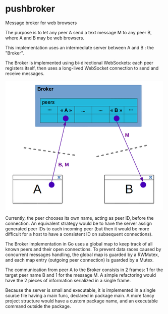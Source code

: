 # pushbroker
Message broker for web browsers

The purpose is to let any peer A send a text message M to any peer B, where A and B may be web browsers.

This implementation uses an intermediate server between A and B : the "Broker".

The Broker is implemented using bi-directional WebSockets: each peer registers itself, then uses a long-lived WebSocket connection to send and receive messages.

![Broker](/broker-illustration.png)

Currently, the peer chooses its own name, acting as peer ID, before the connection. An equivalent strategy would be to have the server assign generated peer IDs to each incoming peer (but then it would be more difficult for a host to have a consistent ID on subsequent connections).

The Broker implementation in Go uses a global map to keep track of all known peers and their open connections. To prevent data races caused by concurrent messages handling, the global map is guarded by a RWMutex, and each map entry (outgoing peer connection) is guarded by a Mutex.

The communication from peer A to the Broker consists in 2 frames: 1 for the target peer name B and 1 for the message M. A simple refactoring would have the 2 pieces of information serialized in a single frame.

Because the server is small and executable, it is implemented in a single source file having a main func, declared in package main. A more fancy project structure would have a custom package name, and an executable command outside the package.